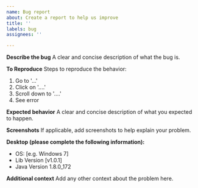 ```yaml
---
name: Bug report
about: Create a report to help us improve
title: ''
labels: bug
assignees: ''

---
```


<!--

Have you read escpos-coffee's Code of Conduct? By filing an Issue, you are expected to comply with it, including treating everyone with respect: https://github.com/anastaciocintra/escpos-coffee/blob/master/CODE_OF_CONDUCT.md

-->

**Describe the bug**
A clear and concise description of what the bug is.

**To Reproduce**
Steps to reproduce the behavior:
1. Go to '...'
2. Click on '....'
3. Scroll down to '....'
4. See error

**Expected behavior**
A clear and concise description of what you expected to happen.

**Screenshots**
If applicable, add screenshots to help explain your problem.

**Desktop (please complete the following information):**
 - OS: [e.g. Windows 7]
 - Lib Version [v1.0.1]
 - Java Version 1.8.0_172


**Additional context**
Add any other context about the problem here.
